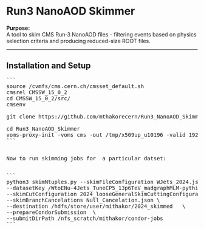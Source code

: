 # Run3 NanoAOD Skimmer

**Purpose:**  
A tool to skim CMS Run‑3 NanoAOD files - filtering events based on physics selection criteria and producing reduced-size ROOT files.

---

## Installation and Setup
<pre>
```
source /cvmfs/cms.cern.ch/cmsset_default.sh
cmsrel CMSSW_15_0_2
cd CMSSW_15_0_2/src/
cmsenv

git clone https://github.com/mthakorecern/Run3_NanoAOD_Skimmer.git

cd Run3_NanoAOD_Skimmer
voms-proxy-init -voms cms -out /tmp/x509up_u10196 -valid 192:00
```
<pre>

Now to run skimming jobs for  a particular datset:

<pre>
```
python3 skimNtuples.py --skimFileConfiguration WJets_2024.json   \
--datasetKey /WtoENu-4Jets_TuneCP5_13p6TeV_madgraphMLM-pythia8/RunIII2024Summer24NanoAODv15-150X_mcRun3_2024_realistic_v2-v2/NANOAODSIM    \
--skimCutConfiguration 2024_looseGeneralSkimCuttingConfiguration.json  \
--skimBranchCancelations Null_Cancelation.json \
--destination /hdfs/store/user/mithakor/2024_skimmed   \
--prepareCondorSubmission  \
--submitDirPath /nfs_scratch/mithakor/condor-jobs
```
<pre>


